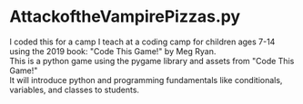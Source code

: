# AttackoftheVampirePizzas.py
I coded this for a camp I teach at a coding camp for children ages 7-14 using the 2019 book: "Code This Game!" by Meg Ryan.  
This is a python game using the pygame library and assets from "Code This Game!"  
It will introduce python and programming fundamentals like conditionals, variables, and classes to students.  
